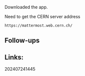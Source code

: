 
Downloaded the app.

Need to get the CERN server address

`https://mattermost.web.cern.ch/`


## Follow-ups


## Links: 



202407241445
